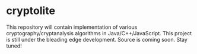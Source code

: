 cryptolite
==========

This repository will contain implementation of various cryptography/cryptanalysis algorithms in Java/C++/JavaScript. 
This project is still under the bleading edge development. Source is coming soon. Stay tuned!
